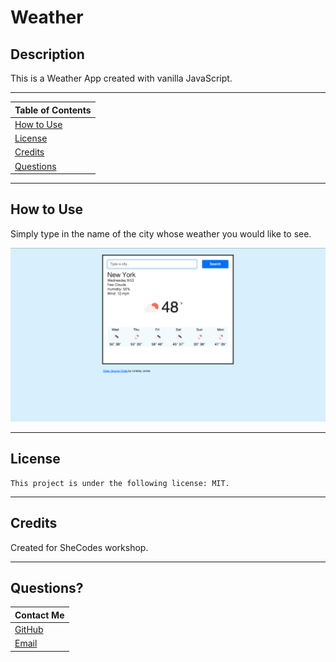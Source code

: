 # Weather

## Description

This is a Weather App created with vanilla JavaScript.

---

| Table of Contents       |
| ----------------------- |
| [How to Use](#usage)    |
| [License](#license)     |
| [Credits](#credits)     |
| [Questions](#questions) |

---

## How to Use

Simply type in the name of the city whose weather you would like to see.

![Screenshot](./JS-Weather-Screenshot.png)

---

## License

    This project is under the following license: MIT.

---

## Credits

Created for SheCodes workshop.

---

## Questions?

| Contact Me                                   |
| -------------------------------------------- |
| [GitHub](https://www.github.com/L-Jones-hub) |
| [Email](lindseyjones92@gmail.com)            |

